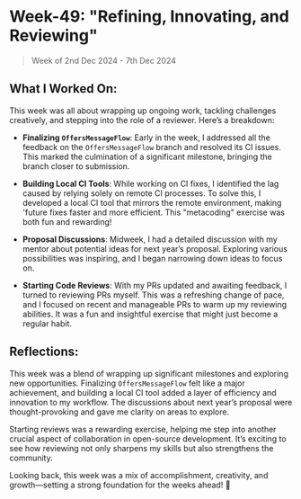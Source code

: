 # Week-49: "Refining, Innovating, and Reviewing"

> Week of 2nd Dec 2024 - 7th Dec 2024

## What I Worked On:

This week was all about wrapping up ongoing work, tackling
challenges creatively, and stepping into the role of a reviewer.
Here’s a breakdown:

- **Finalizing `OffersMessageFlow`**: Early in the week, I addressed
  all the feedback on the `OffersMessageFlow` branch and resolved its
  CI issues. This marked the culmination of a significant milestone,
  bringing the branch closer to submission.

- **Building Local CI Tools**: While working on CI fixes, I identified
  the lag caused by relying solely on remote CI processes. To solve this,
  I developed a local CI tool that mirrors the remote environment, making
  'future fixes faster and more efficient. This "metacoding" exercise was
  both fun and rewarding!

- **Proposal Discussions**: Midweek, I had a detailed discussion with
  my mentor about potential ideas for next year’s proposal. Exploring
  various possibilities was inspiring, and I began narrowing down ideas
  to focus on.

- **Starting Code Reviews**: With my PRs updated and awaiting feedback,
  I turned to reviewing PRs myself. This was a refreshing change of pace,
  and I focused on recent and manageable PRs to warm up my reviewing
  abilities. It was a fun and insightful exercise that might just become
  a regular habit.

## Reflections:
This week was a blend of wrapping up significant milestones and exploring
new opportunities. Finalizing `OffersMessageFlow` felt like a major
achievement, and building a local CI tool added a layer of efficiency and
innovation to my workflow. The discussions about next year’s proposal were
thought-provoking and gave me clarity on areas to explore.

Starting reviews was a rewarding exercise, helping me step into another
crucial aspect of collaboration in open-source development. It’s exciting
to see how reviewing not only sharpens my skills but also strengthens the
community.

Looking back, this week was a mix of accomplishment, creativity, and
growth—setting a strong foundation for the weeks ahead! 🚀

